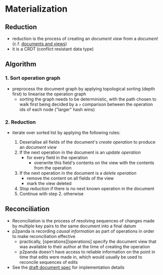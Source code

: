 ---
---

# Materialization

## Reduction

- reduction is the process of creating an _document view_ from a _document_ (c.f. [documents and views](/docs/organising-data/documents))
- it is a CRDT (conflict resistant data type)

## Algorithm

### 1. Sort operation graph

- preprocess the document graph by applying topological sorting (depth first) to linearise the operation graph
  - sorting the graph needs to be deterministic, with the path chosen to walk first being decided by a `>` comparison between the operation ids of each node ("larger" hash wins)

### 2. Reduction

- iterate over sorted list by applying the following rules:

  1. Deserialise all fields of the document's _create operation_ to produce an _document view_
  2. If the next operation in the document is an _update operation_
     - for every field in the operation
       - overwrite this field's contents on the view with the contents from the operation
  3. If the next operation in the document is a _delete operation_
     - remove the content on all fields of the view
     - mark the view deleted
  4. Stop reduction if there is no next known operation in the document
  5. Continue with step 2. otherwise

## Reconciliation

- Reconciliation is the process of resolving sequences of changes made by multiple key pairs to the same document into a final datum
- p2panda is recording _causal information_ as part of operations in order to make reconciliation effective
    - practically, [operations][operations] specify the document view that was available to their author at the time of creating the operation
    - p2panda doesn't have access to reliable information on the point in time that edits were made in, which would usually be used to reconcile sequences of edits
- See the [draft document spec](https://laub.liebechaos.org/wYzMa0w8S12iYvQommrdrA) for implementation details
